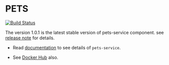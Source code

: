 # PETS

[![Build Status](https://travis-ci.org/dani8art/pets.svg?branch=master)](https://travis-ci.org/http://github.com/dani8art/pets)

The version 1.0.1 is the latest stable version of pets-service component.
see [release note](http://github.com/dani8art/pets/releases/tag/1.0.1) for details.

- Read [documentation](./docs) to see details of `pets-service`.

- See [Docker Hub](https://hub.docker.com/r/darteaga/pets/) also.